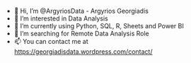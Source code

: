 - 👋 Hi, I’m @ArgyriosData - Argyrios Georgiadis
- 👀 I’m interested in Data Analysis 
- 🌱 I’m currently using Python, SQL, R, Sheets and Power BI
- 💞️ I’m searching for Remote Data Analysis Role 
- 📫 You can contact me at https://georgiadisdata.wordpress.com/contact/

<!---
ArgyriosData/ArgyriosData is a ✨ special ✨ repository because its `README.md` (this file) appears on your GitHub profile.
You can click the Preview link to take a look at your changes.
--->
